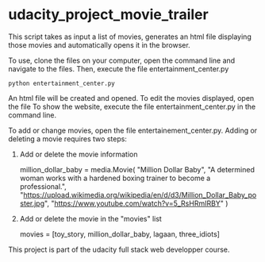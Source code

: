 # udacity_project_movie_trailer

This script takes as input a list of movies, generates an html file displaying those movies and automatically opens it in the browser.

To use, clone the files on your computer, open the command line and navigate to the files. Then, execute the file entertainment_center.py

    python entertainment_center.py

An html file will be created and opened. To edit the movies displayed, open the file
To show the website, execute the file entertainment_center.py in the command line.

To add or change movies, open the file entertainement_center.py. Adding or deleting a movie requires two steps:

1. Add or delete the movie information

    million_dollar_baby = media.Movie(
        "Million Dollar Baby",
        "A determined woman works with a hardened boxing trainer to become a professional.",
        "https://upload.wikimedia.org/wikipedia/en/d/d3/Million_Dollar_Baby_poster.jpg",
        "https://www.youtube.com/watch?v=5_RsHRmIRBY"
        )

2. Add or delete the movie in the "movies" list

    movies = [toy_story, million_dollar_baby, lagaan, three_idiots]

This project is part of the udacity full stack web developper course.
